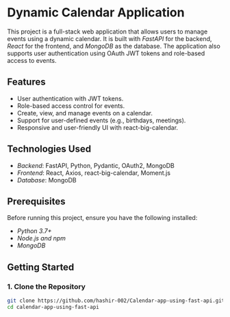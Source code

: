 # Dynamic Calendar Application

This project is a full-stack web application that allows users to manage events using a dynamic calendar. It is built with *FastAPI* for the backend, *React* for the frontend, and *MongoDB* as the database. The application also supports user authentication using OAuth JWT tokens and role-based access to events.

## Features

- User authentication with JWT tokens.
- Role-based access control for events.
- Create, view, and manage events on a calendar.
- Support for user-defined events (e.g., birthdays, meetings).
- Responsive and user-friendly UI with react-big-calendar.

## Technologies Used

- *Backend*: FastAPI, Python, Pydantic, OAuth2, MongoDB
- *Frontend*: React, Axios, react-big-calendar, Moment.js
- *Database*: MongoDB

## Prerequisites

Before running this project, ensure you have the following installed:

- *Python 3.7+*
- *Node.js and npm*
- *MongoDB*

## Getting Started

### 1. Clone the Repository

```bash
git clone https://github.com/hashir-002/Calendar-app-using-fast-api.git
cd calendar-app-using-fast-api

